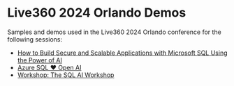 # Live360 2024 Orlando Demos

Samples and demos used in the Live360 2024 Orlando conference for the following sessions:

- [How to Build Secure and Scalable Applications with Microsoft SQL Using the Power of AI](./VSTH15-Secure-Scalable/)
- [Azure SQL ❤️ Open AI](./DPW07-SQL-and-AI/)
- [Workshop: The SQL AI Workshop](./DPF01-SQL-AI-Workshop/)
